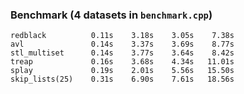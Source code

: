 ### Benchmark (4 datasets in `benchmark.cpp`)

```
redblack          0.11s    3.18s    3.05s    7.38s
avl               0.14s    3.37s    3.69s    8.77s
stl_multiset      0.14s    3.77s    3.64s    8.42s
treap             0.16s    3.68s    4.34s   11.01s
splay             0.19s    2.01s    5.56s   15.50s
skip_lists(25)    0.31s    6.90s    7.61s   18.56s
```
